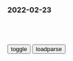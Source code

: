 ### 2022-02-23

```note
```

<table id="tbc" style="white-space:pre-wrap">
</table>
<button onclick="toggleb()">toggle</button>
<button onclick="loadparse()">loadparse</button>
<br>
<!-- 🌸<br>🍅-　-🍑<hr>🍀 -->
<pre>
<textarea rows="30" cols="100" style="display: none" id="tar">

听不懂周杰伦的歌？台湾学生文化低！网友：不配拥有方文山_网易订阅
https://www.163.com/dy/article/D06GMH2O0525EHSQ.html

留岛不留人，留下周杰伦

<font size="1" style="color:#DCDCDC">2022-02-23</font>

西游记：八戒在外人面前，永远跟猴子一条心！这就是区别,搞笑,恶搞整蛊,好看视频
https://haokan.baidu.com/v?vid=14570047386648026261&sfrom=baidu-feed

<font size="1" style="color:#DCDCDC">2022-02-23</font>

STEAM在zg，注定要成为过客
https://mbd.baidu.com/newspage/data/landingsuper?context=%7B%22nid%22%3A%22news_9633364551222386522%22%7D&n_type=-1&p_from=-1

t守早苗death
腾讯狂喜

m色恩颜
Steam倒了我也不会用wegame，不是崇洋媚外，老玩家见识过腾讯的都明白。

b蛋祸
别闹 要不是tx现在强制捆绑 wegame都没多少人用的

<font size="1" style="color:#DCDCDC">2022-02-23</font>

终结者：我跟你好好说话，你非得逼我动手
https://mbd.baidu.com/newspage/data/videolanding?nid=sv_14920217155057678784&sourceFrom=rec

<font size="1" style="color:#DCDCDC">2022-04-05</font>

终结者：终结者进酒吧，哪料壮h却拿烟头烫它，这下好看了,影视,科幻片,好看视频
https://haokan.baidu.com/v?vid=13806926283653835403&sfrom=baidu-feed

https://i0.hdslb.com/bfs/archive/697af9fe2b4ee214542ddab6539a4c8f12a3f829.png

<font size="1" style="color:#DCDCDC">2022-02-23</font>

清军推翻明朝统治，攻进紫禁城，却在一座庙前停止了杀戮,历史,zg历史,好看视频
https://haokan.baidu.com/v?vid=6672229788272630576&sfrom=baidu-feed

既然已经入主了北j，不再是流寇了，准备长治久安了。当然要表现出谦谦君子的摸样了。

<font size="1" style="color:#DCDCDC">2022-02-23</font>

阿富汗十分贫穷，苏联为何会入侵它？房兵说出原因
https://mbd.baidu.com/newspage/data/videolanding?nid=sv_9634930107238664612&sourceFrom=pc_feedlist

苏阿当时邻邦友好，号称手足情深，苏联对待阿富汗似乎也很慷慨，要钱给钱，要枪给枪。

据说
彼得大帝
在去世之前，曾经留了一份遗嘱，
据说这个遗嘱中，最主要的一条就是要求他e罗斯，沙e后代的君主一定要南进，要南进南进再南进。要推进到君士坦丁堡，就是t耳其那个方向，和y度。用他的话讲：只有我们能够自由地进出印度洋的时候，我们才能够建立起在全世界的z治，经济和军事的统治地位。

<font size="1" style="color:#DCDCDC">2022-06-02</font>

苏军得知阿明行踪后，秘密派出特种部队，进行“斩首”行动,军事,军事历史,好看视频
https://haokan.baidu.com/v?vid=3597249072532620171&sfrom=baidu-feed

他一边讨好苏联，一边又向美g套近乎的做法，让曾经有意扶植他的苏联很是恼火。

<font size="1" style="color:#DCDCDC">2022-02-23</font>

雍正王朝：怎样理解邬思道抛弃李卫转而去投靠了田文镜，意欲何为？
https://baijiahao.baidu.com/s?id=1718924868083253895

https://pics1.baidu.com/feed/9213b07eca806538d4a3aa705290314dac3482db.jpeg
https://pic.rmb.bdstatic.com/bjh/60d105ad5c09ddc4980078cdbc6fc665.jpeg

<font size="1" style="color:#DCDCDC">2022-02-23</font>

历史上的田文镜究竟是什么样 真的和电视剧一样吗-历史故事-少儿编程网
https://www.pxcodes.com/News/1591168865115392.html

stone记
https://www.pxcodes.com/d/file/141ffea29103c0eabf9cac72820911ba.png

<font size="1" style="color:#DCDCDC">2022-02-23</font>

卖“梵高耳朵”橡皮擦引争议，伦敦一美术馆紧急下架
https://mbd.baidu.com/newspage/data/landingsuper?context=%7B%22nid%22%3A%22news_8950215556905057640%22%7D&n_type=-1&p_from=-1

<font size="1" style="color:#DCDCDC">2022-02-23</font>

鬼马：我叫王大锤，难怪当年会被g足告，这段太真实了,搞笑,幽默短剧,好看视频
https://haokan.baidu.com/v?vid=801390801021853263&sfrom=baidu-feed

中场，你怎么传的球！
后卫，你会不会传球啊！怎么傻乎乎的。
门将你大爷的！怎么开的球。

你不知道这样看着人家，人家会很紧张的。

你这责任推卸的也太干净了吧？
别互相指责了好吗。

<font size="1" style="color:#DCDCDC">2022-02-23</font>

【炼铠】男版小将校分体修身龙鳞甲锁子甲—温陈华zg甲胄铠甲定制 银色锁子【图片 价格 品牌 报价】-京东
https://i-item.jd.com/10038113646334.html

https://img14.360buyimg.com/n0/jfs/t1/207321/27/3710/140722/615c1993E37b0ff3b/9bc20a3526db0488.jpg
https://img14.360buyimg.com/n0/jfs/t1/140429/3/25121/174235/615c1996Eef7ec780/11768a5f40595f4d.jpg

<font size="1" style="color:#DCDCDC">2022-02-23</font>

女孩用140个易拉罐打造冰雪铠甲_腾讯新闻
https://new.qq.com/omn/20220222/20220222A06L8100.html

https://inews.gtimg.com/newsapp_bt/0/14546319205/1000.jpg

<font size="1" style="color:#DCDCDC">2022-02-23</font>

趣看｜百年一轮回，z式军大衣重回伦敦时尚圈
https://m.thepaper.cn/baijiahao_16808430

https://imagepphcloud.thepaper.cn/pph/image/180/735/991.jpg

<font size="1" style="color:#DCDCDC">2022-02-23</font>

康熙帝年轻时嫉恶如仇，到了晚年，竟只追求安定无事,历史,zg历史,好看视频
https://haokan.baidu.com/v?vid=5502981389394011864&sfrom=baidu-feed

<font size="1" style="color:#DCDCDC">2022-02-23</font>

</textarea>
</pre>
<!-- 🍀<br>🍑-　-🍅<hr>🌸 -->

```tip
```

<script src="https://cdn.jsdelivr.net/npm/jquery@3.5.1/dist/jquery.min.js"></script>

<link rel="stylesheet" href="https://cdn.jsdelivr.net/gh/fancyapps/fancybox@3.5.7/dist/jquery.fancybox.min.css" />
<script src="https://cdn.jsdelivr.net/gh/fancyapps/fancybox@3.5.7/dist/jquery.fancybox.min.js"></script>

<script type="text/javascript">

var __urlRegex = /(\b(https?|ftp|file):\/\/[-A-Z0-9+&@#\/%?=~_|!:,.;]*[-A-Z0-9+&@#\/%=~_|])/ig;
var __imgRegex = /\.(?:jpe?g|gif|png|webp)$/i;

loadparse();

function parseURL($string){

    var exp = __urlRegex;
    return $string.replace(exp,function(match){
            __imgRegex.lastIndex=0;
            if(__imgRegex.test(match)){
                return '<a data-fancybox="gallery" href="' + match.replace("/p=700", "")
                 + '"><img src="' + match.replace("/p=700", "/p=160x200")+'" width="64"></a>';
            }
            else{
                return '<a href="' + match + '" target="_blank">' + match + '</a>';
            }
        }
    );
}

function loadparse() {
  tbc.innerHTML = parseURL(tar.value);
}

function toggleb() {
  var x = document.getElementById("tar");
  if (x.style.display === "none") {
    x.style.display = "";
  } else {
    x.style.display = "none";
  }
}

</script>
